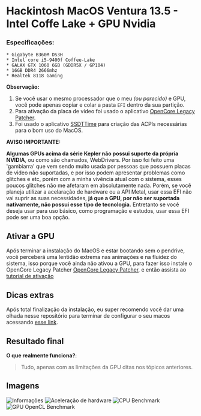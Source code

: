 # Hackintosh MacOS Ventura 13.5 - Intel Coffe Lake + GPU Nvidia 

### Especificações:
	* Gigabyte B360M DS3H
	* Intel core i5-9400f Coffee-Lake
	* GALAX GTX 1060 6GB (GDDR5X / GP104)
	* 16GB DDR4 2666mhz
	* Realtek 8118 Gaming 

**Observação:**
1. Se você usar o mesmo processador que o meu _(ou parecido)_ e GPU, você pode apenas copiar e colar a pasta `EFI` dentro da sua partição.
2. Para ativação da placa de video foi usado o aplicativo [OpenCore Legacy Patcher](https://github.com/dortania/OpenCore-Legacy-Patcher).
3. Foi usado o aplicativo [SSDTTime](https://github.com/corpnewt/SSDTTime) para criação das ACPIs necessárias para o bom uso do MacOS.

**AVISO IMPORTANTE:**

**Algumas GPUs acima da série Kepler não possui suporte da própria NVIDIA**, ou como são chamados, WebDrivers. Por isso foi feito uma 'gambiarra' que vem sendo muito usada por pessoas que possuem placas de video não suportadas, e por isso podem apresentar problemas como glitches e etc, porém com a minha vivência atual com o sistema, esses poucos glitches não me afetaram em absolutamente nada. Porém, se você planeja utilizar a acelaração de hardware ou a API Metal, usar essa EFI não vai suprir as suas necessidades, **já que a GPU, por não ser suportada nativamente, não possui esse tipo de tecnologia.** Entretanto se você deseja usar para uso básico, como programação e estudos, usar essa EFI pode ser uma boa opção.



## Ativar a GPU
Após terminar a instalação do MacOS e estar bootando sem o pendrive, você perceberá uma lentidão extrema nas animações e na fluidez do sistema, isso porque você ainda não ativou a GPU, para fazer isso instale o OpenCore Legacy Patcher [OpenCore Legacy Patcher](https://github.com/dortania/OpenCore-Legacy-Patcher), e então assista ao [tutorial de ativação](https://www.youtube.com/watch?v=miWgnT2KOjY)

## Dicas extras 
Após total finalização da instalação, eu super recomendo você dar uma olhada nesse repositório para terminar de configurar o seu macos acessando [esse link](https://dortania.github.io/OpenCore-Post-Install/#how-to-follow-this-guide).

## Resultado final
**O que realmente funciona?**: 
> Tudo, apenas com as limitações da GPU ditas nos tópicos anteriores.


## Imagens
![Informações](https://i.imgur.com/7BMutwx.png)
![Aceleração de hardware](https://i.imgur.com/ReDUduk.png)
![CPU Benchmark](https://i.imgur.com/WqQZ7ts.png)
![GPU OpenCL Benchmark](https://i.imgur.com/mjdKi66.png)